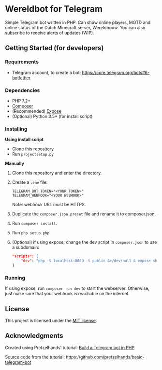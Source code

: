 # Wereldbot for Telegram

Simple Telegram bot written in PHP. Can show online players, MOTD and online status of the Dutch Minecraft server, Wereldbouw. You can also subscribe to receive alerts of updates (WIP).

## Getting Started (for developers)

### Requirements

* Telegram account, to create a bot: https://core.telegram.org/bots#6-botfather

### Dependencies

* PHP 7.2+
* [Composer](https://getcomposer.org/)
* (Recommended) [Expose](https://beyondco.de/docs/expose/introduction)
* (Optional) Python 3.5+ (for install script)

### Installing

**Using install script**

* Clone this repository
* Run `projectsetup.py`

**Manually**

1. Clone this repository and enter the directory.
2. Create a `.env` file:

    ```
    TELEGRAM_BOT_TOKEN="<YOUR TOKEN>"
    TELEGRAM_WEBHOOK="<YOUR WEBHOOK>"
    ```
    Note: webhook URL must be HTTPS.
3. Duplicate the `composer.json.preset` file and rename it to composer.json.
4. Run `composer install`.
5. Run `php setup.php`.
6. (Optional) if using expose, change the dev script in `composer.json` to use a subdomain:

    ```json
    "scripts": {
        "dev": "php -S localhost:8080 -t public &>/dev/null & expose share localhost:8080 --subdomain=<YOUR_SUBDOMAIN>"
    }
    ```

### Running

If using expose, run `composer run dev` to start the webserver. Otherwise, just make sure that your webhook is reachable on the internet.

## License

This project is licensed under the [MIT license](./LICENSE.md).

## Acknowledgments

Created using Pretzelhands' tutorial: [Build a Telegram bot in PHP](https://pretzelhands.com/posts/build-a-telegram-bot-in-php)

Source code from the tutorial: https://github.com/pretzelhands/basic-telegram-bot
